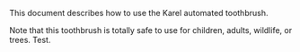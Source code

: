 
This document describes how to use the Karel automated toothbrush.

Note that this toothbrush is totally safe to use for children, adults, wildlife, or trees. Test.

